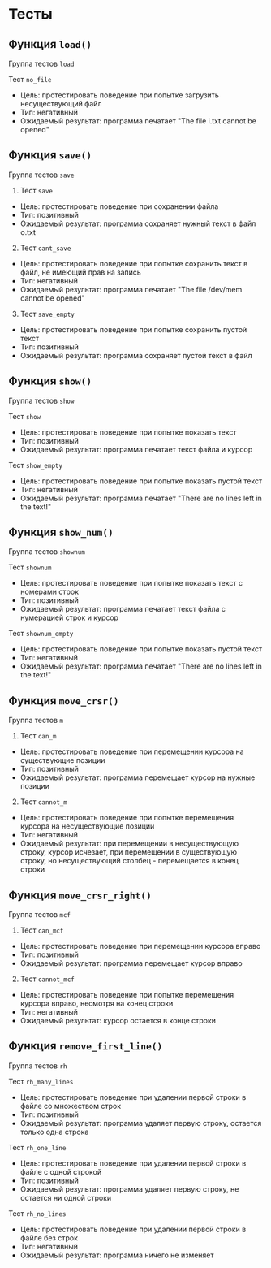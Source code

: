 # Тесты

## Функция `load()`
Группа тестов `load`

Тест `no_file`
 - Цель: протестировать поведение при попытке загрузить несуществующий файл
 - Тип: негативный
 - Ожидаемый результат: программа печатает "The file i.txt cannot be opened"

## Функция `save()`
Группа тестов `save`

1. Тест `save`
 - Цель: протестировать поведение при сохранении файла
 - Тип: позитивный
 - Ожидаемый результат: программа сохраняет нужный текст в файл o.txt

2. Тест `cant_save`
 - Цель: протестировать поведение при попытке сохранить текст в файл, не имеющий прав на запись 
 - Тип: негативный
 - Ожидаемый результат: программа печатает "The file /dev/mem cannot be opened"

3. Тест `save_empty`
 - Цель: протестировать поведение при попытке сохранить пустой текст
 - Тип: позитивный
 - Ожидаемый результат: программа сохраняет пустой текст в файл 

## Функция `show()`
Группа тестов `show`

Тест `show`
 - Цель: протестировать поведение при попытке показать текст
 - Тип: позитивный
 - Ожидаемый результат: программа печатает текст файла и курсор

Тест `show_empty`
 - Цель: протестировать поведение при попытке показать пустой текст
 - Тип: негативный
 - Ожидаемый результат: программа печатает "There are no lines left in the text!"

## Функция `show_num()`
Группа тестов `shownum`

Тест `shownum`
 - Цель: протестировать поведение при попытке показать текст с номерами строк
 - Тип: позитивный
 - Ожидаемый результат: программа печатает текст файла с нумерацией строк и курсор

Тест `shownum_empty`
 - Цель: протестировать поведение при попытке показать пустой текст
 - Тип: негативный
 - Ожидаемый результат: программа печатает "There are no lines left in the text!"

## Функция `move_crsr()`
Группа тестов `m`

1. Тест `can_m`
 - Цель: протестировать поведение при перемещении курсора на существующие позиции
 - Тип: позитивный
 - Ожидаемый результат: программа перемещает курсор на нужные позиции

2. Тест `cannot_m`
 - Цель: протестировать поведение при попытке перемещения курсора на несуществующие позиции
 - Тип: негативный
 - Ожидаемый результат: при перемещении в несуществующую строку, курсор исчезает, при перемещении в существующую строку, но несуществующий столбец - перемещается в конец строки

## Функция `move_crsr_right()`
Группа тестов `mcf`

1. Тест `can_mcf`
 - Цель: протестировать поведение при перемещении курсора вправо
 - Тип: позитивный
 - Ожидаемый результат: программа перемещает курсор вправо

2. Тест `cannot_mcf`
 - Цель: протестировать поведение при попытке перемещения курсора вправо, несмотря на конец строки
 - Тип: негативный
 - Ожидаемый результат: курсор остается в конце строки

## Функция `remove_first_line()`
Группа тестов `rh`

Тест `rh_many_lines`
 - Цель: протестировать поведение при удалении первой строки в файле со множеством строк
 - Тип: позитивный
 - Ожидаемый результат: программа удаляет первую строку, остается только одна строка

Тест `rh_one_line`
 - Цель: протестировать поведение при удалении первой строки в файле с одной строкой
 - Тип: позитивный
 - Ожидаемый результат: программа удаляет первую строку, не остается ни одной строки

Тест `rh_no_lines`
 - Цель: протестировать поведение при удалении первой строки в файле без строк
 - Тип: негативный
 - Ожидаемый результат: программа ничего не изменяет
